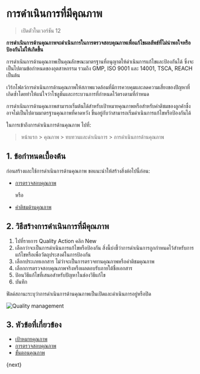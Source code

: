 <!-- add-breadcrumbs -->
# การดำเนินการที่มีคุณภาพ

> เปิดตัวในเวอร์ชัน 12

**การดำเนินการด้านคุณภาพจะดำเนินการในการตรวจสอบคุณภาพเพื่อแก้ไขผลลัพธ์ที่ไม่น่าพอใจหรือป้องกันไม่ให้เกิดขึ้น**

การดำเนินการด้านคุณภาพเป็นคุณลักษณะมาตรฐานที่อนุญาตให้ดำเนินการแก้ไขและป้องกันได้ ซึ่งจะเป็นไปตามข้อกำหนดของอุตสาหกรรม รวมถึง GMP, ISO 9001 และ 14001, TSCA, REACH เป็นต้น

เวิร์กโฟลว์การดำเนินการด้านคุณภาพให้สภาพแวดล้อมที่มีการควบคุมและลดความเสี่ยงของปัญหาที่เกิดซ้ำโดยทำให้แน่ใจว่าโซลูชันและกระบวนการที่กำหนดไว้ตรงตามที่กำหนด

การดำเนินการด้านคุณภาพสามารถเริ่มต้นได้สำหรับเป้าหมายคุณภาพหรือสำหรับคำติชมของลูกค้าซึ่งอาจไม่เป็นไปตามมาตรฐานคุณภาพที่คาดหวัง ขึ้นอยู่กับว่าสามารถเริ่มดำเนินการแก้ไขหรือป้องกันได้

ในการเข้าถึงการดำเนินการด้านคุณภาพ ไปที่:
> หน้าแรก > คุณภาพ > ทบทวนและดำเนินการ > การดำเนินการด้านคุณภาพ

## 1. ข้อกำหนดเบื้องต้น

ก่อนสร้างและใช้การดำเนินการด้านคุณภาพ ขอแนะนำให้สร้างสิ่งต่อไปนี้ก่อน:
* [การตรวจสอบคุณภาพ](/docs/user/manual/th/quality-management/quality_review)

    หรือ

* [คำติชมด้านคุณภาพ](/docs/user/manual/th/quality-management/quality_feedback)

## 2. วิธีสร้างการดำเนินการที่มีคุณภาพ

1. ไปที่รายการ Quality Action คลิก New
1. เลือกว่าจะเป็นการดำเนินการแก้ไขหรือป้องกัน สิ่งนี้บ่งชี้ว่าการดำเนินการถูกกำหนดไว้สำหรับการแก้ไขหรือเพื่อวัตถุประสงค์ในการป้องกัน
1. เลือกประเภทเอกสาร ไม่ว่าจะเป็นการตรวจทานคุณภาพหรือคำติชมคุณภาพ
1. เลือกการตรวจสอบคุณภาพจริงหรือผลตอบรับภายใต้ชื่อเอกสาร
1. ป้อนวิธีแก้ไขที่เสนอสำหรับปัญหาในช่องวิธีแก้ไข
1. บันทึก

ฟิลด์สถานะระบุว่าการดำเนินการด้านคุณภาพเป็นเปิดและดำเนินการอยู่หรือปิด

<img class="screenshot" alt="Quality management" src="{{docs_base_url}}/assets/img/quality-management/action.gif">

## 3. หัวข้อที่เกี่ยวข้อง

* [เป้าหมายคุณภาพ](/docs/user/manual/th/quality-management/quality_goal)
* [การตรวจสอบคุณภาพ](/docs/user/manual/th/quality-management/quality_review)
* [ขั้นตอนคุณภาพ](/docs/user/manual/th/quality-management/quality_procedure)


{next}
